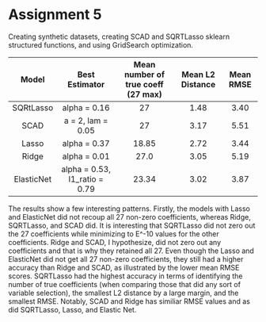 # Assignment 5

Creating synthetic datasets, creating SCAD and SQRTLasso sklearn structured functions, and using GridSearch optimization.

| Model | Best Estimator | Mean number of true coeff (27 max) | Mean L2 Distance | Mean RMSE
| :---:  | :---: | :---: | :---:  | :---: |
| SQRtLasso | alpha = 0.16 | 27 | 1.48 | 3.40 |
| SCAD | a = 2, lam = 0.05  |27 |3.17 |5.51 |
| Lasso | alpha = 0.37 | 18.85 | 2.72 | 3.44 |
| Ridge | alpha =  0.01 | 27.0 | 3.05 | 5.19 |
| ElasticNet | alpha = 0.53, l1_ratio = 0.79 | 23.34 |3.02 |3.87 |


The results show a few interesting patterns. Firstly, the models with Lasso and ElasticNet did not recoup all 27 non-zero coefficients, whereas Ridge, SQRTLasso, and SCAD did. It is interesting that SQRTLasso did not zero out the 27 coefficients while minimizing to E^-10 values for the other coefficients. Ridge and SCAD, I hypothesize, did not zero out any coefficients and that is why they retained all 27. Even though the Lasso and ElasticNet did not get all 27 non-zero coefficients, they still had a higher accuracy than Ridge and SCAD, as illustrated by the lower mean RMSE scores. SQRTLasso had the highest accuracy in terms of identifying the number of true coefficients (when comparing those that did any sort of variable selection), the smallest L2 distance by a large margin, and the smallest RMSE. Notably, SCAD and Ridge has similiar RMSE values and as did SQRTLasso, Lasso, and Elastic Net. 

